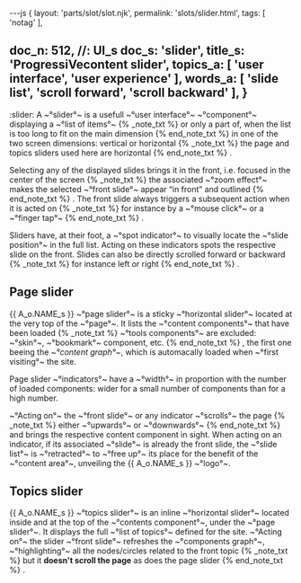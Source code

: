 ---js
{
  layout: 'parts/slot/slot.njk',
  permalink: 'slots/slider.html',
  tags: [ 'notag' ],

  doc_n: 512,    //: UI_s
  doc_s: 'slider',
  title_s: 'ProgressiVecontent slider',
  topics_a: [ 'user interface', 'user experience' ],
  words_a: [ 'slide list', 'scroll forward', 'scroll backward' ],
}
---
:slider:
A ~°slider°~ is a usefull ~°user interface°~ ~°component°~ displaying a ~°list of items°~
{% _note_txt  %}
or only a part of, when the list is too long to fit on the main dimension
{% end_note_txt %}
in one of the two screen dimensions: vertical or horizontal
{% _note_txt %}
the page and topics sliders used here are horizontal
{% end_note_txt %}
.

Selecting any of the displayed slides brings it in the front, i.e. focused in the center of the screen
{% _note_txt %}
the associated ~°zoom effect°~ makes the selected ~°front slide°~ appear <q>in front</q> and outlined
{% end_note_txt %}
. The front slide always triggers a subsequent action when it is acted on
{% _note_txt %}
for instance by a ~°mouse click°~ or a ~°finger tap°~
{% end_note_txt %}
.

Sliders have, at their foot, a ~°spot indicator°~ to visually locate the ~°slide position°~ in the full list.
Acting on these indicators spots the respective slide on the front. Slides can also be directly scrolled forward or backward
{% _note_txt %}
for instance left or right
{% end_note_txt %}
.


## Page slider

{{ A_o.NAME_s }} ~°page slider°~ is a sticky ~°horizontal slider°~ located at the very top of the ~°page°~.
It lists the ~°content components°~ that have been loaded
{% _note_txt  %}
~°tools components°~ are excluded: ~°skin°~, ~°bookmark°~ component, etc.
{% end_note_txt %}
, the first one beeing the _~°content graph°~_, which is automacally loaded when ~°first visiting°~ the site.

Page slider ~°indicators°~ have a ~°width°~ in proportion with the number of loaded components: wider for a small number of components than for a high number.

~°Acting on°~ the ~°front slide°~ or any indicator ~°scrolls°~ the page
{% _note_txt  %}
either ~°upwards°~ or ~°downwards°~
{% end_note_txt %}
and brings the respective content component in sight.
When acting on an indicator, if its associated ~°slide°~ is already the front slide, the ~°slide list°~ is ~°retracted°~ to ~°free up°~ its place for the benefit of the ~°content area°~, unveiling the {{ A_o.NAME_s }} ~°logo°~.


## Topics slider

{{ A_o.NAME_s }} ~°topics slider°~ is an inline ~°horizontal slider°~ located inside and at the top of the ~°contents component°~, under the ~°page slider°~.
It displays the full ~°list of topics°~ defined for the site.
~°Acting on°~ the slider ~°front slide°~ refreshes the ~°components graph°~, ~°highlighting°~ all the nodes/circles related to the front topic
{% _note_txt  %}
but it __doesn't scroll the page__ as does the page slider
{% end_note_txt %}
.
